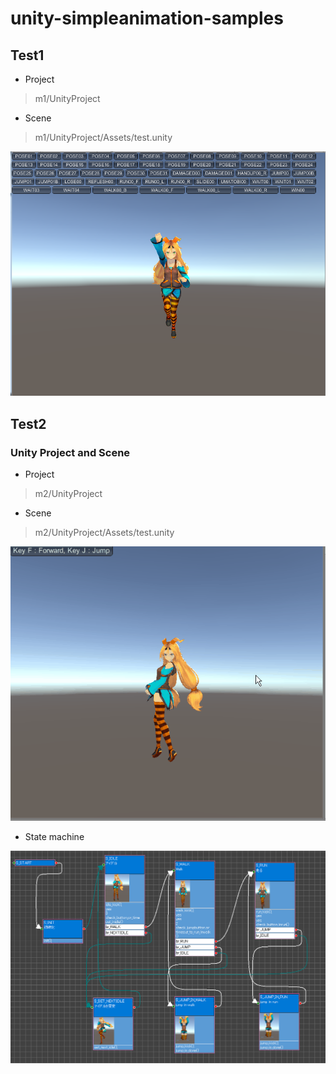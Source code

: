 # unity-simpleanimation-samples

## Test1

* Project 
> m1/UnityProject

* Scene
> m1/UnityProject/Assets/test.unity

<img src="https://github.com/NNNIC/unity-simpleanimation-samples/raw/master/test1.PNG" width=600 />


## Test2

### Unity Project and Scene

* Project 
> m2/UnityProject

* Scene
> m2/UnityProject/Assets/test.unity


<img src="https://github.com/NNNIC/unity-simpleanimation-samples/raw/master/test.gif" width=600 />


* State machine 

![](https://github.com/NNNIC/unity-simpleanimation-samples/raw/master/1.PNG)
